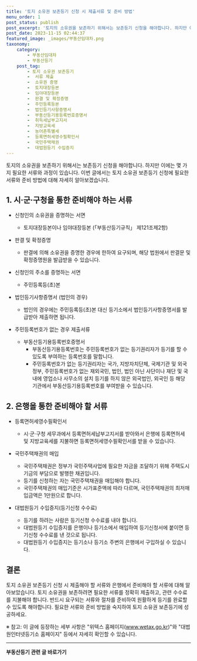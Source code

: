 ```yaml
---
title: '토지 소유권 보존등기 신청 시 제출서류 및 준비 방법'
menu_order: 1
post_status: publish
post_excerpt: '토지의 소유권을 보존하기 위해서는 보존등기 신청을 해야합니다. 하지만 이에는 몇 가지 필요한 서류와 과정이 있습니다. 이번 글에서는 토지 소유권 보존등기 신청에 필요한 서류와 준비 방법에 대해 자세히 알아보겠습니다.'
post_date: 2023-11-15 02:44:37
featured_image: _images/부동산임대차.png
taxonomy:
    category:
        - 부동산임대차
        - 부동산등기
    post_tag:
        - 토지 소유권 보존등기
        -  서류 제출
        -  소유권 증명
        -  토지대장등본
        -  임야대장등본
        -  판결 및 확정증명
        -  주민등록등본
        -  법인등기사항증명서
        -  부동산등기용등록번호증명서
        -  취득세납부고지서
        -  지방교육세
        -  농어촌특별세
        -  등록면허세영수필확인서
        -  국민주택채권
        -  대법원등기 수입증지
---
```



토지의 소유권을 보존하기 위해서는 보존등기 신청을 해야합니다. 하지만 이에는 몇 가지 필요한 서류와 과정이 있습니다. 이번 글에서는 토지 소유권 보존등기 신청에 필요한 서류와 준비 방법에 대해 자세히 알아보겠습니다.

## 1. 시·군·구청을 통한 준비해야 하는 서류

- 신청인의 소유권을 증명하는 서면
    - 토지대장등본이나 임야대장등본 (「부동산등기규칙」 제121조제2항)

- 판결 및 확정증명
    - 판결에 의해 소유권을 증명한 경우에 한하여 요구되며, 해당 법원에서 판결문 및 확정증명원을 발급받을 수 있습니다.

- 신청인의 주소를 증명하는 서면
    - 주민등록등(초)본

- 법인등기사항증명서 (법인의 경우)
    - 법인의 경우에는 주민등록등(초)본 대신 등기소에서 법인등기사항증명서를 발급받아 제출하면 됩니다.

- 주민등록번호가 없는 경우 제출서류
    - 부동산등기용등록번호증명서
        - 부동산등기용등록번호는 주민등록번호가 없는 등기권리자가 등기를 할 수 있도록 부여하는 등록번호를 말합니다.
        - 주민등록번호가 없는 등기권리자는 국가, 지방자치단체, 국제기관 및 외국정부, 주민등록번호가 없는 재외국민, 법인, 법인 아닌 사단이나 재단 및 국내에 영업소나 사무소의 설치 등기를 하지 않은 외국법인, 외국인 등 해당 기관에서 부동산등기용등록번호를 부여받을 수 있습니다.

## 2. 은행을 통한 준비해야 할 서류

- 등록면허세영수필확인서
    - 시·군·구청 세무과에서 등록면허세납부고지서를 받아와서 은행에 등록면허세 및 지방교육세를 지불하면 등록면허세영수필확인서를 받을 수 있습니다.

- 국민주택채권의 매입
    - 국민주택채권은 정부가 국민주택사업에 필요한 자금을 조달하기 위해 주택도시기금의 부담으로 발행한 채권입니다.
    - 등기를 신청하는 자는 국민주택채권을 매입해야 합니다.
    - 국민주택채권의 매입기준은 시가표준액에 따라 다르며, 국민주택채권의 최저매입금액은 1만원으로 합니다.

- 대법원등기 수입증지(등기신청 수수료)
    - 등기를 하려는 사람은 등기신청 수수료를 내야 합니다.
    - 대법원등기 수입증지를 은행이나 등기소에서 매입하여 등기신청서에 붙이면 등기신청 수수료를 낸 것으로 됩니다.
    - 대법원등기 수입증지는 등기소나 등기소 주변의 은행에서 구입하실 수 있습니다.

## 결론

토지 소유권 보존등기 신청 시 제출해야 할 서류와 은행에서 준비해야 할 서류에 대해 알아보았습니다. 토지 소유권을 보존하려면 필요한 서류를 정확히 제출하고, 관련 수수료를 지불해야 합니다. 반드시 요구되는 서류와 절차를 준비하여 원활하게 등기를 완료할 수 있도록 해야합니다. 필요한 서류와 준비 방법을 숙지하여 토지 소유권 보존등기에 성공하세요.

※ 참고: 이 글에 등장하는 세부 사항은 "위텍스 홈페이지(www.wetax.go.kr)"와 "대법원인터넷등기소 홈페이지" 등에서 자세히 확인할 수 있습니다.
<!-- wp:separator -->
<hr class="wp-block-separator has-alpha-channel-opacity"/>
<!-- /wp:separator -->

<!-- wp:group {"backgroundColor":"base","layout":{"type":"constrained"}} -->
<div class="wp-block-group has-base-background-color has-background"><!-- wp:paragraph {"align":"center","fontSize":"medium"} -->
<p class="has-text-align-center has-large-font-size"><strong>부동산등기 관련 글 바로가기</strong></p>
<!-- /wp:paragraph -->


<!-- wp:latest-posts
{"categories":[{"id":22708,"count":19,"description":"","link":"https://uknowlaw.com/category/%eb%b6%80%eb%8f%99%ec%82%b0%eb%93%b1%ea%b8%b0/","name":"부동산등기","slug":"부동산등기","taxonomy":"category","parent":0,"meta":[],"_links":{"self":[{"href":"https://uknowlaw.com/wp-json/wp/v2/categories/22708"}],"collection":[{"href":"https://uknowlaw.com/wp-json/wp/v2/categories"}],"about":[{"href":"https://uknowlaw.com/wp-json/wp/v2/taxonomies/category"}],"wp:post_type":[{"href":"https://uknowlaw.com/wp-json/wp/v2/posts?categories=22708"}],"curies":[{"name":"wp","href":"https://api.w.org/{rel}","templated":true}]}}],"postsToShow":100,"excerptLength":28,"postLayout":"grid","columns":2,"featuredImageAlign":"left","featuredImageSizeSlug":"large","fontSize":"small"} /--></div>
<!-- /wp:group -->